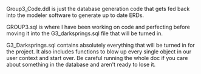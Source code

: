 Group3_Code.ddl is just the database generation code that gets fed back into the modeler software to generate up to date ERDs.

GROUP3.sql is where I have been working on code and perfecting before moving it into the G3_darksprings.sql file that will be turned in.

G3_Darksprings.sql contains absolutely everything that will be turned in for the project. It also includes functions to blow up every single object in our user context and start over. Be careful running the whole doc if you care about something in the database and aren't ready to lose it.